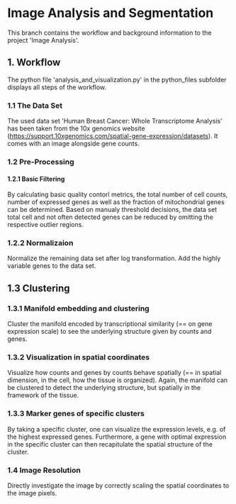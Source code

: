 # Image Analysis and Segmentation

This branch contains the workflow and background information to the project 'Image Analysis'.

## 1. Workflow

The python file 'analysis_and_visualization.py' in the python_files subfolder displays all steps of the workflow.

### 1.1 The Data Set
 
The used data set 'Human Breast Cancer: Whole Transcriptome Analysis' has been taken from the 10x genomics website (https://support.10xgenomics.com/spatial-gene-expression/datasets). 
It comes with an image alongside gene counts.

### 1.2 Pre-Processing

#### 1.2.1 Basic Filtering

By calculating basic quality contorl metrics, the total number of cell counts, number of expressed genes as well as the fraction of mitochondrial genes can be determined.
Based on manualy threshold decisions, the data set total cell and not often detected genes can be reduced by omitting the respective outlier regions.

### 1.2.2 Normalizaion

Normalize the remaining data set after log transformation. Add the highly variable genes to the data set.

## 1.3 Clustering

### 1.3.1 Manifold embedding and clustering

Cluster the manifold encoded by transcriptional similarity (== on gene expression scale) to see the underlying structure given by counts and genes.

### 1.3.2 Visualization in spatial coordinates

Visualize how counts and genes by counts behave spatially (== in spatial dimension, in the cell, how the tissue is organized).
Again, the manifold can be clustered to detect the underlying structure, but spatially in the framework of the tissue.

### 1.3.3 Marker genes of specific clusters

By taking a specific cluster, one can visualize the expression levels, e.g. of the highest expressed genes.
Furthermore, a gene with optimal expression in the specific cluster can then recapitulate the spatial structure of the cluster. 

### 1.4 Image Resolution

Directly investigate the image by correctly scaling the spatial coordinates to the image pixels.

